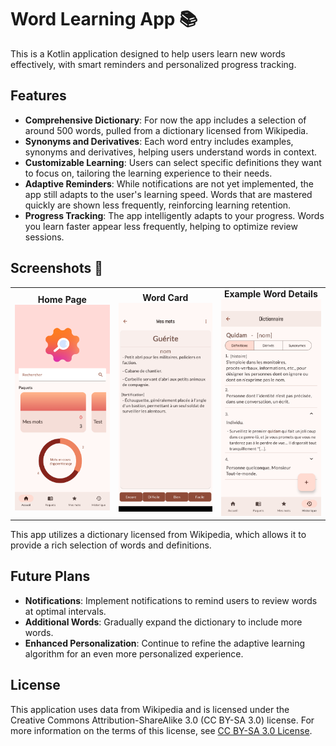 
# Word Learning App 📚

This is a Kotlin application designed to help users learn new words effectively, with smart reminders and personalized progress tracking.

## Features 

- **Comprehensive Dictionary**: For now the app includes a selection of around 500 words, pulled from a dictionary licensed from Wikipedia.
- **Synonyms and Derivatives**: Each word entry includes examples, synonyms and derivatives, helping users understand words in context.
- **Customizable Learning**: Users can select specific definitions they want to focus on, tailoring the learning experience to their needs.
- **Adaptive Reminders**: While notifications are not yet implemented, the app still adapts to the user's learning speed. Words that are mastered quickly are shown less frequently, reinforcing learning retention.
- **Progress Tracking**: The app intelligently adapts to your progress. Words you learn faster appear less frequently, helping to optimize review sessions.

## Screenshots 📱

<div align="center">
  <table>
    <tr>
      <td align="center">
        <strong>Home Page</strong><br>
        <img src="diko_HomePageScreen.png" alt="Home Page" width="250"/>
      </td>
      <td align="center">
        <strong>Word Card</strong><br>
        <img src="guerite_card.png" alt="Word Card" width="250"/>
      </td>
      <td align="center">
        <strong>Example Word Details</strong><br>
        <img src="quidam_example.png" alt="Word Details" width="250"/>
      </td>
    </tr>
  </table>
</div>


This app utilizes a dictionary licensed from Wikipedia, which allows it to provide a rich selection of words and definitions.

## Future Plans

- **Notifications**: Implement notifications to remind users to review words at optimal intervals.
- **Additional Words**: Gradually expand the dictionary to include more words.
- **Enhanced Personalization**: Continue to refine the adaptive learning algorithm for an even more personalized experience.


## License

This application uses data from Wikipedia and is licensed under the Creative Commons Attribution-ShareAlike 3.0 (CC BY-SA 3.0) license. For more information on the terms of this license, see [CC BY-SA 3.0 License](https://creativecommons.org/licenses/by-sa/3.0/).
